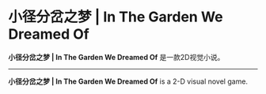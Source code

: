 # 小径分岔之梦 | In The Garden We Dreamed Of

**小径分岔之梦 | In The Garden We Dreamed Of** 是一款2D视觉小说。

---

**小径分岔之梦 | In The Garden We Dreamed Of** is a 2-D visual novel game.
